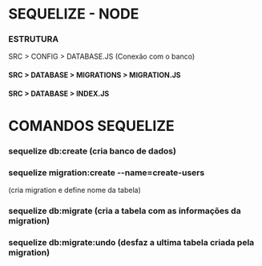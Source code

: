 # SEQUELIZE - NODE

### ESTRUTURA
SRC > CONFIG > DATABASE.JS (Conexão com o banco)

#### SRC > DATABASE > MIGRATIONS > MIGRATION.JS
#### SRC > DATABASE > INDEX.JS

# COMANDOS SEQUELIZE

### sequelize db:create (cria banco de dados)
### sequelize migration:create --name=create-users 
(cria migration e define nome da tabela)

### sequelize db:migrate (cria a tabela com as informações da migration)

### sequelize db:migrate:undo (desfaz a ultima tabela criada pela migration)